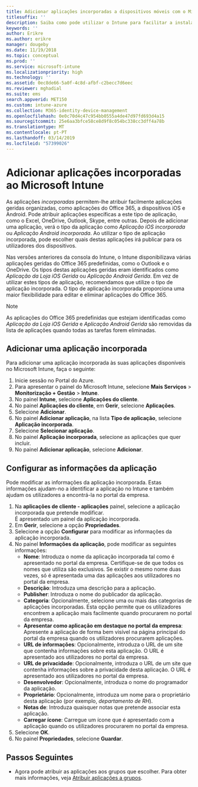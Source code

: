 ```yaml
---
title: Adicionar aplicações incorporadas a dispositivos móveis com o Microsoft Intune
titlesuffix: ''
description: Saiba como pode utilizar o Intune para facilitar a instalação de aplicações incorporadas em dispositivos móveis.
keywords: ''
author: Erikre
ms.author: erikre
manager: dougeby
ms.date: 11/19/2018
ms.topic: conceptual
ms.prod: ''
ms.service: microsoft-intune
ms.localizationpriority: high
ms.technology: ''
ms.assetid: 0ec8de66-5a0f-4c8d-afbf-c2becc7d6eec
ms.reviewer: mghadial
ms.suite: ems
search.appverid: MET150
ms.custom: intune-azure
ms.collection: M365-identity-device-management
ms.openlocfilehash: 0e0c70d4c47c954bb0555a4de47d97fd693d4a15
ms.sourcegitcommit: 25e6aa3bfce58ce8d9f8c054bc338cc3dff4a78b
ms.translationtype: MT
ms.contentlocale: pt-PT
ms.lasthandoff: 03/14/2019
ms.locfileid: "57399026"
---
```

# <a name="add-built-in-apps-to-microsoft-intune"></a>Adicionar aplicações incorporadas ao Microsoft Intune

As aplicações *incorporadas* permitem-lhe atribuir facilmente aplicações geridas organizadas, como aplicações do Office 365, a dispositivos iOS e Android. Pode atribuir aplicações específicas a este tipo de aplicação, como o Excel, OneDrive, Outlook, Skype, entre outras. Depois de adicionar uma aplicação, verá o tipo da aplicação como *Aplicação iOS incorporada* ou *Aplicação Android incorporada*. Ao utilizar o tipo de aplicação incorporada, pode escolher quais destas aplicações irá publicar para os utilizadores dos dispositivos.

Nas versões anteriores da consola do Intune, o Intune disponibilizava várias aplicações geridas do Office 365 predefinidas, como o Outlook e o OneDrive. Os tipos destas aplicações geridas eram identificados como *Aplicação da Loja iOS Gerida* ou *Aplicação Android Gerida*. Em vez de utilizar estes tipos de aplicação, recomendamos que utilize o tipo de aplicação incorporada. O tipo de aplicação incorporada proporciona uma maior flexibilidade para editar e eliminar aplicações do Office 365.

>[!NOTE]
>As aplicações do Office 365 predefinidas que estejam identificadas como *Aplicação da Loja iOS Gerida* e *Aplicação Android Gerida* são removidas da lista de aplicações quando todas as tarefas forem eliminadas.

## <a name="add-a-built-in-app"></a>Adicionar uma aplicação incorporada

Para adicionar uma aplicação incorporada às suas aplicações disponíveis no Microsoft Intune, faça o seguinte:
1. Inicie sessão no Portal do Azure.
2. Para apresentar o painel do Microsoft Intune, selecione **Mais Serviços** > **Monitorização + Gestão** > **Intune**.
3. No painel **Intune**, selecione **Aplicações do cliente**.
4. No painel **Aplicações do cliente**, em **Gerir**, selecione **Aplicações**.
5. Selecione **Adicionar**.
6. No painel **Adicionar aplicação**, na lista **Tipo de aplicação**, selecione **Aplicação incorporada**.
7. Selecione **Selecionar aplicação**.
8. No painel **Aplicação incorporada**, selecione as aplicações que quer incluir.
9. No painel **Adicionar aplicação**, selecione **Adicionar**.


## <a name="configure-app-information"></a>Configurar as informações da aplicação

Pode modificar as informações da aplicação incorporada. Estas informações ajudam-no a identificar a aplicação no Intune e também ajudam os utilizadores a encontrá-la no portal da empresa.
1. Na **aplicações de cliente - aplicações** painel, selecione a aplicação incorporada que pretende modificar.  
    É apresentado um painel da aplicação incorporada.
2. Em **Gerir**, selecione a opção **Propriedades**.
3. Selecione a opção **Configurar** para modificar as informações da aplicação incorporada.
4. No painel **Informações da aplicação**, pode modificar as seguintes informações:
    - **Nome**: Introduza o nome da aplicação incorporada tal como é apresentado no portal da empresa. Certifique-se de que todos os nomes que utiliza são exclusivos. Se existir o mesmo nome duas vezes, só é apresentada uma das aplicações aos utilizadores no portal da empresa.
    - **Descrição**: Introduza uma descrição para a aplicação. 
    - **Publisher**: Introduza o nome do publicador da aplicação.
    - **Categoria**: Opcionalmente, selecione uma ou mais das categorias de aplicações incorporadas. Esta opção permite que os utilizadores encontrem a aplicação mais facilmente quando procurarem no portal da empresa.
    - **Apresentar como aplicação em destaque no portal da empresa**: Apresente a aplicação de forma bem visível na página principal do portal da empresa quando os utilizadores procurarem aplicações.
    - **URL de informações**: Opcionalmente, introduza o URL de um site que contenha informações sobre esta aplicação. O URL é apresentado aos utilizadores no portal da empresa.
    - **URL de privacidade**: Opcionalmente, introduza o URL de um site que contenha informações sobre a privacidade desta aplicação. O URL é apresentado aos utilizadores no portal da empresa.
    - **Desenvolvedor**: Opcionalmente, introduza o nome do programador da aplicação.
    - **Proprietário**: Opcionalmente, introduza um nome para o proprietário desta aplicação (por exemplo, *departamento de RH*).
    - **Notas de**: Introduza quaisquer notas que pretende associar esta aplicação.
    - **Carregar ícone**: Carregue um ícone que é apresentado com a aplicação quando os utilizadores procurarem no portal da empresa.
4. Selecione **OK**.
5. No painel **Propriedades**, selecione **Guardar**.

## <a name="next-steps"></a>Passos Seguintes

- Agora pode atribuir as aplicações aos grupos que escolher. Para obter mais informações, veja [Atribuir aplicações a grupos](apps-deploy.md).
